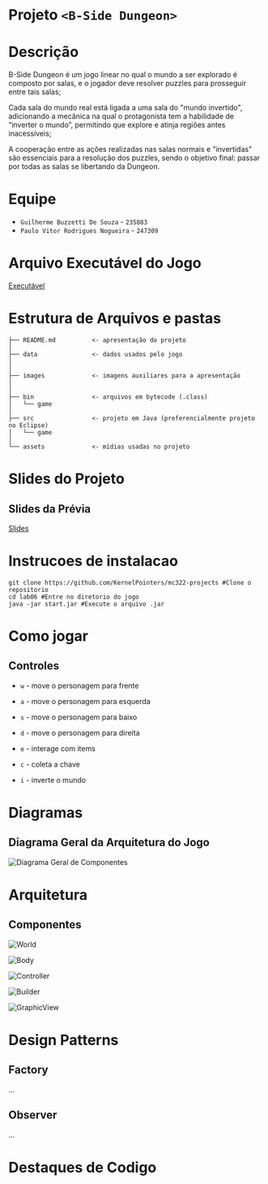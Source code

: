 # Projeto `<B-Side Dungeon>`

# Descrição

B-Side Dungeon é um jogo linear no qual o mundo a ser explorado é composto por salas,
e o jogador deve resolver puzzles para prosseguir entre tais salas;

Cada sala do mundo real está ligada a uma sala do "mundo invertido", adicionando a mecânica na qual
o protagonista tem a habilidade de “inverter o mundo”, permitindo que explore e atinja regiões antes inacessíveis;

A cooperação entre as ações realizadas nas salas normais e "invertidas" são essenciais para a resolução dos puzzles,
sendo o objetivo final: passar por todas as salas se libertando da Dungeon.

# Equipe
* `Guilherme Buzzetti De Souza` - `235883`
* `Paulo Vitor Rodrigues Nogueira` - `247309`

# Arquivo Executável do Jogo

[Executável](start.jar)

# Estrutura de Arquivos e pastas

~~~
├── README.md          <- apresentação do projeto
│
├── data               <- dados usados pelo jogo
│
│
├── images             <- imagens auxiliares para a apresentação 
│   
│
├── bin                <- arquivos em bytecode (.class)
│   └── game     
│
├── src                <- projeto em Java (preferencialmente projeto no Eclipse)
│   └── game     
│
└── assets             <- mídias usadas no projeto
~~~


# Slides do Projeto

## Slides da Prévia

[Slides](slide.pdf)

# Instrucoes de instalacao

    git clone https://github.com/KernelPointers/mc322-projects #Clone o repositorio
    cd lab06 #Entre no diretorio do jogo
    java -jar start.jar #Execute o arquivo .jar

# Como jogar

## Controles

* `w` - move o personagem para frente 

* `a` - move o personagem para esquerda

* `s` - move o personagem para baixo

* `d` - move o personagem para direita

* `e` - interage com items

* `c` - coleta a chave

* `i` - inverte o mundo


# Diagramas

## Diagrama Geral da Arquitetura do Jogo

![Diagrama Geral de Componentes](images/diagrama_componentes.png)

# Arquitetura

## Componentes

![World](images/diagram_world.png)
    
![Body](images/diagram_body.png)
    
![Controller](images/diagram_controller.png)
    
![Builder](images/diagram_builder.png)
    
![GraphicView](images/diagram_graphicView.png)

# Design Patterns

## Factory
...
    
## Observer
...

# Destaques de Codigo

